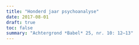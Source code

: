 ```yaml
---
title: "Honderd jaar psychoanalyse"
date: 2017-08-01
draft: true
toc: false
summary: "Achtergrond *Babel* 25, nr. 10: 12–13"
---
```


